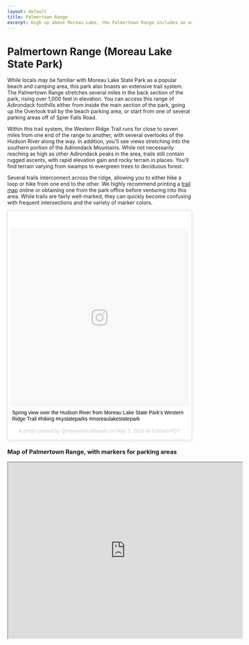 ```yaml
---
layout: default
title: Palmertown Range 
excerpt: High up above Moreau Lake, the Palmertown Range includes an extensive trail system stretching seven miles across Adirondack foothills
---
```


<h1>Palmertown Range (Moreau Lake State Park)</h1>

<p>While locals may be familiar with Moreau Lake State Park as a popular beach and camping area, this park also boasts an extensive trail system. The Palmertown Range stretches several miles in the back section of the park, rising over 1,000 feet in elevation. You can access this range of Adirondack foothills either from inside the main section of the park, going up the Overlook trail by the beach parking area, or start from one of several parking areas off of Spier Falls Road.</p>

<p>Within this trail system, the Western Ridge Trail runs for close to seven miles from one end of the range to another, with several overlooks of the Hudson River along the way. In addition, you'll see views stretching into the southern portion of the Adirondack Mountains. While not necessarily reaching as high as other Adirondack peaks in the area, trails still contain rugged ascents, with rapid elevation gain and rocky terrain in places. You'll find terrain varying from swamps to evergreen trees to deciduous forest.</p>

<p>Several trails interconnect across the ridge, allowing you to either hike a loop or hike from one end to the other. We highly recommend printing a <a href="http://nysparks.com/parks/attachments/MoreauLakeTrailMap.pdf">trail map</a> online or obtaining one from the park office before venturing into this area. While trails are fairly well-marked, they can quickly become confusing with frequent intersections and the variety of marker colors.</p>

<blockquote class="instagram-media" data-instgrm-captioned data-instgrm-version="7" style=" background:#FFF; border:0; border-radius:3px; box-shadow:0 0 1px 0 rgba(0,0,0,0.5),0 1px 10px 0 rgba(0,0,0,0.15); margin: 1px; max-width:658px; padding:0; width:99.375%; width:-webkit-calc(100% - 2px); width:calc(100% - 2px);"><div style="padding:8px;"> <div style=" background:#F8F8F8; line-height:0; margin-top:40px; padding:50.0% 0; text-align:center; width:100%;"> <div style=" background:url(data:image/png;base64,iVBORw0KGgoAAAANSUhEUgAAACwAAAAsCAMAAAApWqozAAAABGdBTUEAALGPC/xhBQAAAAFzUkdCAK7OHOkAAAAMUExURczMzPf399fX1+bm5mzY9AMAAADiSURBVDjLvZXbEsMgCES5/P8/t9FuRVCRmU73JWlzosgSIIZURCjo/ad+EQJJB4Hv8BFt+IDpQoCx1wjOSBFhh2XssxEIYn3ulI/6MNReE07UIWJEv8UEOWDS88LY97kqyTliJKKtuYBbruAyVh5wOHiXmpi5we58Ek028czwyuQdLKPG1Bkb4NnM+VeAnfHqn1k4+GPT6uGQcvu2h2OVuIf/gWUFyy8OWEpdyZSa3aVCqpVoVvzZZ2VTnn2wU8qzVjDDetO90GSy9mVLqtgYSy231MxrY6I2gGqjrTY0L8fxCxfCBbhWrsYYAAAAAElFTkSuQmCC); display:block; height:44px; margin:0 auto -44px; position:relative; top:-22px; width:44px;"></div></div> <p style=" margin:8px 0 0 0; padding:0 4px;"> <a href="https://www.instagram.com/p/BE8b-fpkiS3/" style=" color:#000; font-family:Arial,sans-serif; font-size:14px; font-style:normal; font-weight:normal; line-height:17px; text-decoration:none; word-wrap:break-word;" target="_blank">Spring view over the Hudson River from Moreau Lake State Park&#39;s Western Ridge Trail #hiking #nystateparks #moreaulakestatepark</a></p> <p style=" color:#c9c8cd; font-family:Arial,sans-serif; font-size:14px; line-height:17px; margin-bottom:0; margin-top:8px; overflow:hidden; padding:8px 0 7px; text-align:center; text-overflow:ellipsis; white-space:nowrap;">A photo posted by @newyorktrailheads on <time style=" font-family:Arial,sans-serif; font-size:14px; line-height:17px;" datetime="2016-05-03T12:00:43+00:00">May 3, 2016 at 5:00am PDT</time></p></div></blockquote>
<script async defer src="//platform.instagram.com/en_US/embeds.js"></script>

<h3>Map of Palmertown Range, with markers for parking areas</h3>

<div class="google-maps"><iframe src="https://www.google.com/maps/d/embed?mid=1l5O1IrCGDZKKSal9xxJA8ADycXA" width="640" height="480"></iframe></div>
